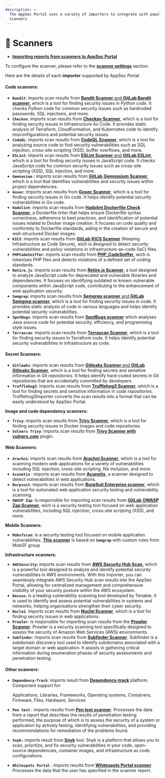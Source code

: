 ```yaml
---
description: >-
  The AppSec Portal uses a variety of importers to integrate with popular
  scanners
---
```


# 🔬 Scanners

* [**Importing reports from scanners to AppSec Portal**](importing-reports-from-scanners-to-appsec-portal/)

To configure the scanner, please refer to the [**scanner settings**](../general-portal-settings/scanner-settings/) section.

Here are the details of each **importer** supported by AppSec Portal

#### Code scanners:

* **`Bandit`**: imports scan results from [**Bandit Scanner** and **GitLab Bandit scanner**](scanner-description/code-scanners/bandit.md), which is a tool for finding security issues in _Python_ _code_. It checks Python code for common security issues such as hardcoded passwords, SQL injections, and more.
* **`Checkov`**: imports scan results from [**Checkov Scanner**](scanner-description/code-scanners/checkov.md), which is a tool for finding security issues in Infrastructure As Code. It provides static analysis of Terraform, CloudFormation, and Kubernetes code to identify misconfigurations and potential security issues.
* **`CodeQL`**: imports scan results from [**CodeQL Scanner**](scanner-description/code-scanners/codeql.md), which is a tool for analyzing source code to find security vulnerabilities such as SQL injection, cross-site scripting (XSS), buffer overflows, and more.
* **`ESLint`**: imports scan results from [**ESLint Scanner** and **GitLab ESLint**](scanner-description/code-scanners/eslint.md), which is a tool for finding security issues in JavaScript code. It checks JavaScript code for common security issues such as cross-site scripting (XSS), SQL injection, and more.
* **`Gemnasium` :** imports scan results from [**GitLab** **Gemnasium Scanner**](scanner-description/code-scanners/gemnasium.md), which is a tool that identifies vulnerabilities and security issues within project dependencies.
* **`Gosec`**: imports scan results from [**Gosec Scanner**](scanner-description/code-scanners/gosec.md), which is a tool for finding security issues in Go code. It helps identify potential security vulnerabilities in Go code.
* **`Hadolint`**: imports scan results from [**Hadolint Dockerfile Check Scanner**](scanner-description/code-scanners/hadolint.md), a Dockerfile linter that helps ensure Dockerfile syntax correctness, adherence to best practices, and identification of potential issues related to Docker image creation. It focuses on code quality and conformity to Dockerfile standards, aiding in the creation of secure and well-structured Docker images.
* **`KICS`**:  imports scan results from [**GitLab** **KICS Scanner**](scanner-description/code-scanners/kics.md) (Keeping Infrastructure as Code Secure), wich is designed to detect security vulnerabilities and policy violations in infrastructure-as-code (IaC) files.
* **`PHPCodeSniffer`**: mports scan results from [**PHP\_CodeSniffer**](scanner-description/code-scanners/php\_codesniffer.md), wich is tokenizes PHP files and detects violations of a defined set of coding standards.
* **`Retire.js`**: imports scan results from [**Retire.js Scanner**](scanner-description/code-scanners/retire.js.md), a tool designed to analyze JavaScript code for deprecated and vulnerable libraries and dependencies. It focuses on identifying outdated or known vulnerable components within JavaScript code, contributing to the enhancement of web application security.
* **`Semgrep`**: imports scan results from [**Semgrep scanner** and **GitLab Semgrep scanner**](scanner-description/code-scanners/semgrep.md), which is a tool for finding security issues in code. It provides static analysis of code in various languages and helps identify potential security vulnerabilities.
* **`SpotBugs`**: imports scan results from [**SpotBugs scanner**](scanner-description/code-scanners/spotbugs.md) which analyses Java source code for potential security, efficiency, and programming style issues.
* **`Terrascan`**: imports scan results from [**Terrascan Scanner**](scanner-description/code-scanners/terrascan.md), which is a tool for finding security issues in Terraform code. It helps identify potential security vulnerabilities in infrastructure as code.

#### Secret Scanners:

* **`Gitleaks`**: imports scan results from [**Gitleaks Scanner** and **GitLab** **Gitleaks Scanner**](scanner-description/secret-scanners/gitleaks.md), which is a tool for finding secrets and sensitive information in _Git repositories_. It helps identify hard-coded secrets in Git repositories that are accidentally committed by developers.
* **`Trufflehog3`**: imports scan results from [**Trufflehog3 Scanner**](scanner-description/secret-scanners/trufflehog3.md), which is a tool for finding secrets and sensitive information in _code repositories_. Trufflehog3Importer converts the scan results into a format that can be easily understood by AppSec Portal.

**Image and code dependency scanners:**

* **`Trivy`**: imports scan results from [**Trivy Scanner**](scanner-description/image-and-code-dependency-scanners/trivy.md), which is a tool for finding security issues in Docker images and code repositories.&#x20;
* **`Vulners Trivy`**: imports scan results from [**Trivy Scanner with vulners.com**](scanner-description/image-and-code-dependency-scanners/trivy-vulners.com-plugin.md) plugin.&#x20;

#### Web Scanners:

* **`Arachni`**: imports scan results from [**Arachni Scanner**](scanner-description/web-scanners/arachni-scan.md), which is a tool for scanning modern web applications for a variety of vulnerabilities including SQL injection, cross-site scripting, file inclusion, and more.
* **`Acunetix`** : imports scan results from [**Acunetix**](scanner-description/web-scanners/acunetix.md), a scanner designed to detect vulnerabilities in web applications.
* **`Burpsuit`**: imports scan results from [**BurpSuit Enterprise scanner**](scanner-description/web-scanners/burp-enterprise-scan.md), which is a tool for automated web application security testing and vulnerability scanning.
* **`OWASP Zap`**: is responsible for importing scan results from [**GitLab** **OWASP Zap Scanner**](scanner-description/web-scanners/owasp-zap.md), wich is a security testing tool focused on web application vulnerabilities, including SQL injection, cross-site scripting (XSS), and more.

**Mobile Scanners:**

* **`Mobsfscan`**: is a security testing tool focused on mobile application vulnerabilities. [**This scanner**](scanner-description/mobile-security-scanners/mobsfscan.md) is based on **`Semgrep`** with custom rules from MobSF group

**Infrastructure scanners:**

* **`AWSSecurity`:** imports scan results from [**AWS Security Hub Scan**](scanner-description/infrastructure-scanners/aws-security-hub-scan/)**,** which is a powerful tool designed to analyze and identify potential security vulnerabilities in AWS environments. With this importer, you can seamlessly integrate AWS Security Hub scan results into the AppSec Portal, allowing for centralized management and comprehensive visibility of your security posture within the AWS ecosystem.
* **`Nessus`**: is a leading vulnerability scanning tool developed by Tenable. It is used to identify and assess potential vulnerabilities in systems and networks, helping organisations strengthen their cyber security.
* **`Nuclei`**: imports scan results from [**Nuclei Scanner**](scanner-description/infrastructure-scanners/nuclei.md), which is a tool for finding security issues in web applications.
* **`Prowler`**: is responsible for importing scan results from the [**Prowler Scanner**](scanner-description/infrastructure-scanners/prowler.md). Prowler is a security scanning tool specifically designed to assess the security of Amazon Web Services (AWS) environments.&#x20;
* **`Subfinder`**: imports scan results from [**Subfinder Scanner**](scanner-description/infrastructure-scanners/subfinder.md). Subfinder is a subdomain discovery tool used to identify subdomains associated with a target domain or web application. It assists in gathering critical information during enumeration phases of security assessments and penetration testing.

#### Other scanners:

*   **`Dependency-Track`**: imports result from [**Dependency-track**](scanner-description/other-scanners/dependency-track.md) platform. Component support for:

    Applications, Libraries, Frameworks, Operating systems, Containers, Firmware, Files, Hardware, Services
* **`Pen test`** : imports results from [**Pen test scanner**](scanner-description/other-scanners/pen-test.md). Processes the data from a report that describes the results of penetration testing performed, the purpose of which is to assess the security of a system or application by actively testing, identifying vulnerabilities, and providing recommendations for remediation of the problems found.
* **`Snyk:`** imports result from [**Snyk**](scanner-description/other-scanners/snyk.md) tool. Snyk is a platform that allows you to scan, prioritize, and fix security vulnerabilities in your code, open-source dependencies, container images, and infrastructure as code configurations.
* **`Whitespots Portal`** : imports results from [**Whitespots Portal scanner**](scanner-description/other-scanners/whitespots-portal.md). Processes the data that the user has specified in the scanner report.
